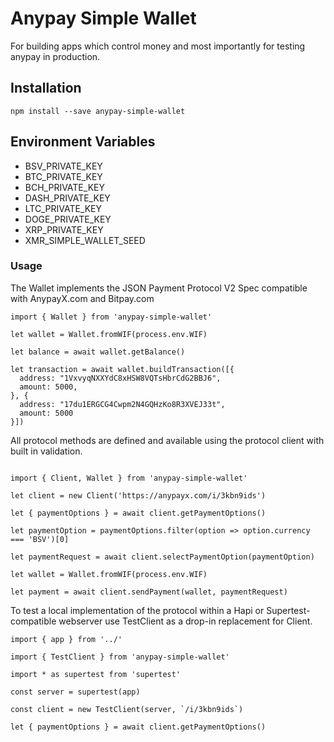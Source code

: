 
# Anypay Simple Wallet

For building apps which control money and most importantly
for testing anypay in production.

## Installation

```
npm install --save anypay-simple-wallet
```

## Environment Variables

- BSV_PRIVATE_KEY
- BTC_PRIVATE_KEY
- BCH_PRIVATE_KEY
- DASH_PRIVATE_KEY
- LTC_PRIVATE_KEY
- DOGE_PRIVATE_KEY
- XRP_PRIVATE_KEY
- XMR_SIMPLE_WALLET_SEED

### Usage

The Wallet implements the JSON Payment Protocol V2 Spec
compatible with AnypayX.com and Bitpay.com


```
import { Wallet } from 'anypay-simple-wallet'

let wallet = Wallet.fromWIF(process.env.WIF)

let balance = await wallet.getBalance()

let transaction = await wallet.buildTransaction([{
  address: "1VxvyqNXXYdC8xHSW8VQTsHbrCdG2BBJ6",
  amount: 5000,
}, {
  address: "17du1ERGCG4Cwpm2N4GQHzKo8R3XVEJ33t",
  amount: 5000
}])

```

All protocol methods are defined and available using the
protocol client with built in validation.

```

import { Client, Wallet } from 'anypay-simple-wallet'

let client = new Client('https://anypayx.com/i/3kbn9ids')

let { paymentOptions } = await client.getPaymentOptions()

let paymentOption = paymentOptions.filter(option => option.currency === 'BSV')[0]

let paymentRequest = await client.selectPaymentOption(paymentOption)

let wallet = Wallet.fromWIF(process.env.WIF)

let payment = await client.sendPayment(wallet, paymentRequest)

```

To test a local implementation of the protocol within
a Hapi or Supertest-compatible webserver use TestClient as a
drop-in replacement for Client.

```
import { app } from '../'

import { TestClient } from 'anypay-simple-wallet'

import * as supertest from 'supertest'

const server = supertest(app)

const client = new TestClient(server, `/i/3kbn9ids`)

let { paymentOptions } = await client.getPaymentOptions()

```

